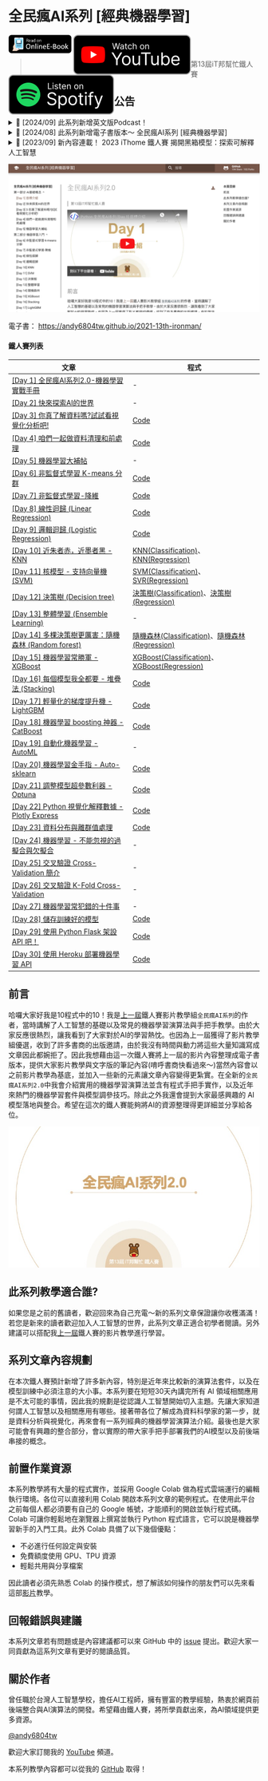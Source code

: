 
# 全民瘋AI系列 [經典機器學習]
<a href="https://andy6804tw.github.io/crazyai-ml/">
  <img align="left" width=130 alt="blog" src="design/ebook-dark.png" />
</a>
<a href="https://www.youtube.com/watch?v=C9mvGMtrPXo&list=PLXSkku8eiD-iFRBr11rV83579hing3gMU">
  <img align="left" alt="blog" src="design/youtube-dark.svg" />
</a>
<a href="https://podcasters.spotify.com/pod/show/10413/episodes/Ep-1-Your-Journey-Begins-Here-e2obnbm/a-abhb0dn">
  <img align="left" alt="blog" src="https://github.com/nathangathright/podcast-badges/raw/main/badges/spotify-dark.svg" />
</a>
<br><br>

> 第13屆iT邦幫忙鐵人賽

## 公告
<details>
  <summary>📢 [2024/09] 此系列新增英文版Podcast！ </summary>

  無論是上學或上班途中，讓我們陪伴你一起展開新的學習旅程！
  我們很高興宣布，此系列節目已新增英文版Podcast，適合想加強英文聽力或喜歡用英文學習的朋友們！
  > 此Podcast內容由生成式AI產生，因此在某些情況下，可能會提供不完全準確的資訊。

##### 快速收聽 ⬇
- [Soptify平台](https://podcasters.spotify.com/pod/show/10413/episodes/Ep-1-Your-Journey-Begins-Here-e2obnbm/a-abhb0dn)

</details>

<details>
  <summary>📢 [2024/08] 此系列新增電子書版本～ 全民瘋AI系列 [經典機器學習]</summary>

  提供方便的學習平台，匯集影片與文章形式。
##### 傳送門 ⬇
- [電子書](https://andy6804tw.github.io/2021-13th-ironman/)

</details>

<details>
  <summary>📢 [2023/09] 新內容連載！ 2023 iThome 鐵人賽 揭開黑箱模型：探索可解釋人工智慧</summary>

  大家好！我有個好消息要告訴大家。今年我參加了2023年第15屆iT幫鐵人賽的AI&Data組，我的主題是「揭開黑箱模型：探索可解釋人工智慧」，這是全民瘋AI系列的進階篇。在新的系列本系列將從 XAI 的基礎知識出發，深入探討可解釋人工智慧在機器學習和深度學習中的應用、案例和挑戰，以及未來發展方向。有興趣朋友歡迎點選下面連結前來iT幫支持與訂閱。
##### 傳送門 ⬇
- [2023 iThome 鐵人賽 揭開黑箱模型：探索可解釋人工智慧](https://ithelp.ithome.com.tw/users/20107247/ironman/6272)
</details>


![](./screenshot/ebook.png)

電子書： https://andy6804tw.github.io/2021-13th-ironman/

#### 鐵人賽列表
| 文章 | 程式 |
| ------------- | ------------- |
| [[Day 1] 全民瘋AI系列2.0-機器學習實戰手冊](https://ithelp.ithome.com.tw/articles/10263409) | -  |
| [[Day 2] 快來探索AI的世界](https://ithelp.ithome.com.tw/articles/10263822) | -  |
| [[Day 3] 你真了解資料嗎?試試看視覺化分析吧!](https://ithelp.ithome.com.tw/articles/10264416) | [Code](https://colab.research.google.com/github/andy6804tw/2021-13th-ironman/blob/main/docs/3.你真了解資料嗎試試看視覺化分析吧/3.你真了解資料嗎試試看視覺化分析吧.ipynb)  |
| [[Day 4] 咱們一起做資料清理和前處理](https://ithelp.ithome.com.tw/articles/10265253) | [Code](https://colab.research.google.com/github/andy6804tw/2021-13th-ironman/blob/main/docs/4.咱們一起做資料清理和前處理/4.咱們一起做資料清理和前處理.ipynb)  |
| [[Day 5] 機器學習大補帖](https://ithelp.ithome.com.tw/articles/10265942) | - |
| [[Day 6] 非監督式學習 K-means 分群](https://ithelp.ithome.com.tw/articles/10266672) | [Code](https://colab.research.google.com/github/andy6804tw/2021-13th-ironman/blob/main/docs/6.非監督式學習k-means分群/6.非監督式學習k-means分群.ipynb) |
| [[Day 7] 非監督式學習-降維](https://ithelp.ithome.com.tw/articles/10267685) | [Code](https://colab.research.google.com/github/andy6804tw/2021-13th-ironman/blob/main/docs/7.非監督式學習-降維/7.非監督式學習-降維.ipynb) |
| [[Day 8] 線性迴歸 (Linear Regression)](https://ithelp.ithome.com.tw/articles/10268453) | [Code](https://colab.research.google.com/github/andy6804tw/2021-13th-ironman/blob/main/docs/8.線性迴歸/8.線性迴歸.ipynb) |
| [[Day 9] 邏輯迴歸 (Logistic Regression)](https://ithelp.ithome.com.tw/articles/10269006) | [Code](https://colab.research.google.com/github/andy6804tw/2021-13th-ironman/blob/main/docs/9.邏輯迴歸/9.邏輯迴歸.ipynb) |
| [[Day 10] 近朱者赤，近墨者黑 - KNN](https://ithelp.ithome.com.tw/articles/10269826) | [KNN(Classification)](https://colab.research.google.com/github/andy6804tw/2021-13th-ironman/blob/main/docs/10.KNN/10.1.KNN(Classification-iris).ipynb)、[KNN(Regression)](https://colab.research.google.com/github/andy6804tw/2021-13th-ironman/blob/main/docs/10.KNN/10.2.KNN(Regression).ipynb) |
| [[Day 11] 核模型 - 支持向量機 (SVM)](https://ithelp.ithome.com.tw/articles/10270447) | [SVM(Classification)](https://colab.research.google.com/github/andy6804tw/2021-13th-ironman/blob/main/docs/11.SVM/11.1.SVM(Classification-iris).ipynb)、[SVR(Regression)](https://colab.research.google.com/github/andy6804tw/2021-13th-ironman/blob/main/docs/11.SVM/11.2.SVR(Regression).ipynb) |
| [[Day 12] 決策樹 (Decision tree)](https://ithelp.ithome.com.tw/articles/10271143) | [決策樹(Classification)](https://colab.research.google.com/github/andy6804tw/2021-13th-ironman/blob/main/docs/12.決策樹/12.1.決策樹(Classification-iris).ipynb)、[決策樹(Regression)](https://colab.research.google.com/github/andy6804tw/2021-13th-ironman/blob/main/docs/12.決策樹/12.2.決策樹(Regression).ipynb) |
| [[Day 13] 整體學習 (Ensemble Learning)](https://ithelp.ithome.com.tw/articles/10271882) | - |
| [[Day 14] 多棵決策樹更厲害：隨機森林 (Random forest)](https://ithelp.ithome.com.tw/articles/10272586) | [隨機森林(Classification)](https://colab.research.google.com/github/andy6804tw/2021-13th-ironman/blob/main/docs/14.隨機森林/14.1.隨機森林(Classification-iris).ipynb)、[隨機森林(Regression)](https://colab.research.google.com/github/andy6804tw/2021-13th-ironman/blob/main/docs/14.隨機森林/14.2.隨機森林(Regression).ipynb) |
| [[Day 15] 機器學習常勝軍 - XGBoost](https://ithelp.ithome.com.tw/articles/10273094) | [XGBoost(Classification)](https://colab.research.google.com/github/andy6804tw/2021-13th-ironman/blob/main/docs/15.XGBoost/15.1.XGBoost(Classification-iris).ipynb)、[XGBoost(Regression)](https://colab.research.google.com/github/andy6804tw/2021-13th-ironman/blob/main/docs/15.XGBoost/15.2.XGBoost(Regression).ipynb) |
| [[Day 16] 每個模型我全都要 - 堆疊法 (Stacking)](https://ithelp.ithome.com.tw/articles/10274009) | [Code](https://colab.research.google.com/github/andy6804tw/2021-13th-ironman/blob/main/docs/16.Stacking/16.house-price-prediction-stacking.ipynb) |
| [[Day 17] 輕量化的梯度提升機 - LightGBM](https://ithelp.ithome.com.tw/articles/10274577) | [Code](https://colab.research.google.com/github/andy6804tw/2021-13th-ironman/blob/main/docs/17.LightGBM/17.creditcard-fraud-detection-lightgbm.ipynb) |
| [[Day 18] 機器學習 boosting 神器 - CatBoost](https://ithelp.ithome.com.tw/articles/10275263) | [Code](https://colab.research.google.com/github/andy6804tw/2021-13th-ironman/blob/main/docs/18.CatBoost/18.CatBoost(house_prices).ipynb) |
| [[Day 19] 自動化機器學習 - AutoML](https://ithelp.ithome.com.tw/articles/10275842) | - |
| [[Day 20] 機器學習金手指 - Auto-sklearn](https://ithelp.ithome.com.tw/articles/10276333) | [Code](https://colab.research.google.com/github/andy6804tw/2021-13th-ironman/blob/main/docs/20.Auto-Sklearn/20.Auto-sklearn(iris-classification).ipynb) |
| [[Day 21] 調整模型超參數利器 - Optuna](https://ithelp.ithome.com.tw/articles/10276835) | [Code](https://colab.research.google.com/github/andy6804tw/2021-13th-ironman/blob/main/docs/21.Optuna/21.optuna-tutorial.ipynb) |
| [[Day 22] Python 視覺化解釋數據 - Plotly Express](https://ithelp.ithome.com.tw/articles/10277258) | [Code](https://colab.research.google.com/github/andy6804tw/2021-13th-ironman/blob/main/docs/22.Plotly-Express/22.Plotly-Express.ipynb) |
| [[Day 23] 資料分布與離群值處理](https://ithelp.ithome.com.tw/articles/10278000) | [Code](https://colab.research.google.com/github/andy6804tw/2021-13th-ironman/blob/main/docs/23.資料分布與離群值處理/23.資料分布與離群值處理.ipynb) |
| [[Day 24] 機器學習 - 不能忽視的過擬合與欠擬合](https://ithelp.ithome.com.tw/articles/10278254) | - |
| [[Day 25] 交叉驗證 Cross-Validation 簡介](https://ithelp.ithome.com.tw/articles/10278851) | - |
| [[Day 26] 交叉驗證 K-Fold Cross-Validation](https://ithelp.ithome.com.tw/articles/10279240) | - |
| [[Day 27] 機器學習常犯錯的十件事](https://ithelp.ithome.com.tw/articles/10279778) | - |
| [[Day 28] 儲存訓練好的模型](https://ithelp.ithome.com.tw/articles/10280076) | [Code](https://colab.research.google.com/github/andy6804tw/2021-13th-ironman/blob/main/docs/28.儲存訓練好的模型/28.XGBoost(Classification-iris).ipynb) |
| [[Day 29] 使用 Python Flask 架設 API 吧！](https://ithelp.ithome.com.tw/articles/10280422) | [Code](https://github.com/andy6804tw/2021-13th-ironman/tree/main/29.使用Python-Flask架設API吧/Flask-API-example-with-ML-model) |
| [[Day 30] 使用 Heroku 部署機器學習 API](https://ithelp.ithome.com.tw/articles/10280857) | [Code](https://github.com/1010code/Flask-API-example-with-ML-model-heroku) |

## 前言
哈囉大家好我是10程式中的10！我是[上一屆](https://ithelp.ithome.com.tw/users/20107247/ironman/3719)鐵人賽影片教學組`全民瘋AI系列`的作者，當時講解了人工智慧的基礎以及常見的機器學習演算法與手把手教學。由於大家反應很熱烈，讓我看到了大家對於AI的學習熱忱。也因為上一屆獲得了影片教學組優選，收到了許多書商的出版邀請，由於我沒有時間與動力將這些大量知識寫成文章因此都婉拒了。因此我想藉由這一次鐵人賽將上一屆的影片內容整理成電子書版本，提供大家影片教學與文字版的筆記內容(唷呼書商快看過來～)當然內容會以之前影片教學為基底，並加入一些新的元素讓文章內容變得更紮實。在全新的`全民瘋AI系列2.0`中我會介紹實用的機器學習演算法並含有程式手把手實作，以及近年來熱門的機器學習套件與模型調參技巧。除此之外我還會提到大家最感興趣的 AI 模型落地與整合。希望在這次的鐵人賽能夠將AI的資源整理得更詳細並分享給各位。


![](./1.全民瘋AI系列2.0目標介紹/image/img1-1.jpg)

## 此系列教學適合誰?
如果您是之前的舊讀者，歡迎回來為自己充電～新的系列文章保證讓你收穫滿滿！若您是新來的讀者歡迎加入人工智慧的世界，此系列文章正適合初學者閱讀。另外建議可以搭配我[上一屆](https://ithelp.ithome.com.tw/users/20107247/ironman/3719)鐵人賽的影片教學進行學習。

## 系列文章內容規劃
在本次鐵人賽預計新增了許多新內容，特別是近年來比較新的演算法套件，以及在模型訓練中必須注意的大小事。本系列要在短短30天內講完所有 AI 領域相關應用是不太可能的事情，因此我的規劃是從認識人工智慧開始切入主題。先讓大家知道何謂人工智慧以及相關應用有哪些。接著帶各位了解成為資料科學家的第一步，就是資料分析與視覺化，再來會有一系列經典的機器學習演算法介紹。最後也是大家可能會有興趣的整合部分，會以實際的帶大家手把手部署我們的AI模型以及前後端串接的概念。


## 前置作業資源
本系列教學將有大量的程式實作，並採用 Google Colab 做為程式雲端運行的編輯執行環境。各位可以直接利用 Colab 開啟本系列文章的範例程式。在使用此平台之前每個人都必須要有自己的 Google 帳號，才能順利的開啟並執行程式碼。Colab 可讓你輕鬆地在瀏覽器上撰寫並執行 Python 程式語言，它可以說是機器學習新手的入門工具。此外 Colab 具備了以下幾個優點：

- 不必進行任何設定與安裝
- 免費額度使用 GPU、TPU 資源
- 輕鬆共用與分享檔案

因此讀者必須先熟悉 Colab 的操作模式，想了解該如何操作的朋友們可以先來看這部[影片](https://youtu.be/C9mvGMtrPXo?t=266)教學。

## 回報錯誤與建議
本系列文章若有問題或是內容建議都可以來 GitHub 中的 [issue](https://github.com/andy6804tw/2021-13th-ironman/issues) 提出。歡迎大家一同貢獻為這系列文章有更好的閱讀品質。

## 關於作者
曾任職於台灣人工智慧學校，擔任AI工程師，擁有豐富的教學經驗，熱衷於網頁前後端整合與AI演算法的開發。希望藉由鐵人賽，將所學貢獻出來，為AI領域提供更多資源。

[@andy6804tw](https://github.com/andy6804tw)

歡迎大家訂閱我的 [YouTube](https://www.youtube.com/channel/UCSNPCGvMYEV-yIXAVt3FA5A) 頻道。

本系列教學內容都可以從我的 [GitHub](https://github.com/andy6804tw/2021-13th-ironman) 取得！
